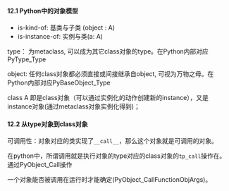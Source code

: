 #### 12.1 Python中的对象模型

- is-kind-of: 基类与子类 (object :  A)
- is-instance-of: 实例与类(a: A)

type： 为metaclass, 可以成为其它class对象的type。在Python内部对应PyType_Type

object: 任何class对象都必须直接或间接继承自object, 可视为万物之母。在Python内部对应PyBaseObject_Type



class A 即是class对象（可以通过实例化的动作创建新的instance），又是instance对象(通过metaclass对象实例化得到)；

#### 12.2 从type对象到class对象

可调用性：对象对应的类实现了`__call__`，那么这个对象就是可调用的对象。

在python中，所谓调用就是执行对象的type对应的class对象的`tp_call`操作在。通过PyObject_Call操作

一个对象能否被调用在运行时才能确定(PyObject_CallFunctionObjArgs)。